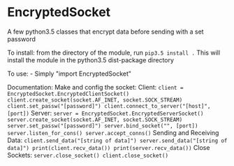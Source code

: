 # EncryptedSocket
A few python3.5 classes that encrypt data before sending with a set password

To install:
    from the directory of the module, run
    `pip3.5 install .`
    This will install the module in the python3.5
        dist-package directory

To use:
	- Simply "import EncryptedSocket"

Documentation:
    Make and config the socket:
    Client:
        ```
        client = EncryptedSocket.EncryptedClientSocket()
        client.create_socket(socket.AF_INET, socket.SOCK_STREAM)
        client.set_passw("[password]")
        client.connect_to_server("[host]", [port])
        ```
    Server:
        ```
        server = EncryptedSocket.EncryptedServerSocket()
        server.create_socket(socket.AF_INET, socket.SOCK_STREAM)
        server.set_passw("[password]")
        server.bind_socket("", [port])
        server.listen_for_cons()
        server.accept_conns()
        ```
    Sending and Receiving Data:
        ```
        client.send_data("[string of data]")
        server.send_data("[string of data]")
        print(client.recv_data())
        print(server.recv_data())
        ```
    Close Sockets:
        ```
        server.close_socket()
        client.close_socket()
        ```